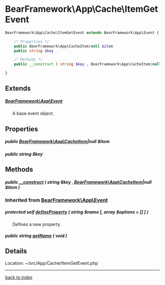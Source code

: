 # BearFramework\App\Cache\ItemGetEvent

```php
BearFramework\App\Cache\ItemGetEvent extends BearFramework\App\Event {

	/* Properties */
	public BearFramework\App\CacheItem|null $item
	public string $key

	/* Methods */
	public __construct ( string $key , BearFramework\App\CacheItem|null $item )

}
```

## Extends

##### [BearFramework\App\Event](bearframework.app.event.class.md)

&nbsp;&nbsp;&nbsp;&nbsp;&nbsp;&nbsp;A base event object.

## Properties

##### public [BearFramework\App\CacheItem](bearframework.app.cacheitem.class.md)|null $item

##### public string $key

## Methods

##### public [__construct](bearframework.app.cache.itemgetevent.__construct.method.md) ( string $key , [BearFramework\App\CacheItem](bearframework.app.cacheitem.class.md)|null $item )

### Inherited from [BearFramework\App\Event](bearframework.app.event.class.md)

##### protected self [defineProperty](bearframework.app.event.defineproperty.method.md) ( string $name [, array $options = [] ] )

&nbsp;&nbsp;&nbsp;&nbsp;&nbsp;&nbsp;Defines a new property.

##### public string [getName](bearframework.app.event.getname.method.md) ( void )

## Details

Location: ~/src/App/Cache/ItemGetEvent.php

---

[back to index](index.md)

